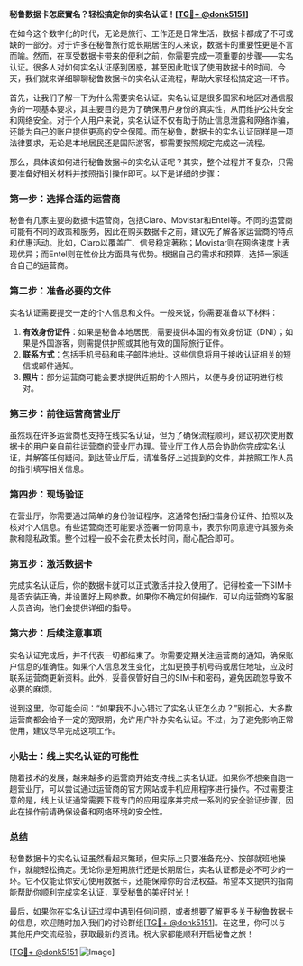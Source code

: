 **秘鲁数据卡怎麽實名？轻松搞定你的实名认证！[[TG💪+ @donk5151](https://t.me/s/donk5151)]**

在如今这个数字化的时代，无论是旅行、工作还是日常生活，数据卡都成了不可或缺的一部分。对于许多在秘鲁旅行或长期居住的人来说，数据卡的重要性更是不言而喻。然而，在享受数据卡带来的便利之前，你需要完成一项重要的步骤——实名认证。很多人对如何实名认证感到困惑，甚至因此耽误了使用数据卡的时间。今天，我们就来详细聊聊秘鲁数据卡的实名认证流程，帮助大家轻松搞定这一环节。

首先，让我们了解一下为什么需要实名认证。实名认证是很多国家和地区对通信服务的一项基本要求，其主要目的是为了确保用户身份的真实性，从而维护公共安全和网络安全。对于个人用户来说，实名认证不仅有助于防止信息泄露和网络诈骗，还能为自己的账户提供更高的安全保障。而在秘鲁，数据卡的实名认证同样是一项法律要求，无论是本地居民还是国际游客，都需要按照规定完成这一流程。

那么，具体该如何进行秘鲁数据卡的实名认证呢？其实，整个过程并不复杂，只需要准备好相关材料并按照指引操作即可。以下是详细的步骤：

### **第一步：选择合适的运营商**
秘鲁有几家主要的数据卡运营商，包括Claro、Movistar和Entel等。不同的运营商可能有不同的政策和服务，因此在购买数据卡之前，建议先了解各家运营商的特点和优惠活动。比如，Claro以覆盖广、信号稳定著称；Movistar则在网络速度上表现优异；而Entel则在性价比方面具有优势。根据自己的需求和预算，选择一家适合自己的运营商。

### **第二步：准备必要的文件**
实名认证需要提交一定的个人信息和文件。一般来说，你需要准备以下材料：
1. **有效身份证件**：如果是秘鲁本地居民，需要提供本国的有效身份证（DNI）；如果是外国游客，则需提供护照或其他有效的国际旅行证件。
2. **联系方式**：包括手机号码和电子邮件地址。这些信息将用于接收认证相关的短信或邮件通知。
3. **照片**：部分运营商可能会要求提供近期的个人照片，以便与身份证明进行核对。

### **第三步：前往运营商营业厅**
虽然现在许多运营商也支持在线实名认证，但为了确保流程顺利，建议初次使用数据卡的用户亲自前往运营商的营业厅办理。营业厅工作人员会协助你完成实名认证，并解答任何疑问。到达营业厅后，请准备好上述提到的文件，并按照工作人员的指引填写相关信息。

### **第四步：现场验证**
在营业厅，你需要通过简单的身份验证程序。这通常包括扫描身份证件、拍照以及核对个人信息。有些运营商还可能要求签署一份同意书，表示你同意遵守其服务条款和隐私政策。整个过程一般不会花费太长时间，耐心配合即可。

### **第五步：激活数据卡**
完成实名认证后，你的数据卡就可以正式激活并投入使用了。记得检查一下SIM卡是否安装正确，并设置好上网参数。如果你不确定如何操作，可以向运营商的客服人员咨询，他们会提供详细的指导。

### **第六步：后续注意事项**
实名认证完成后，并不代表一切都结束了。你需要定期关注运营商的通知，确保账户信息的准确性。如果个人信息发生变化，比如更换手机号码或居住地址，应及时联系运营商更新资料。此外，妥善保管好自己的SIM卡和密码，避免因疏忽导致不必要的麻烦。

说到这里，你可能会问：“如果我不小心错过了实名认证怎么办？”别担心，大多数运营商都会给予一定的宽限期，允许用户补办实名认证。不过，为了避免影响正常使用，建议尽早完成这项工作。

### **小贴士：线上实名认证的可能性**
随着技术的发展，越来越多的运营商开始支持线上实名认证。如果你不想亲自跑一趟营业厅，可以尝试通过运营商的官方网站或手机应用程序进行操作。不过需要注意的是，线上认证通常需要下载专门的应用程序并完成一系列的安全验证步骤，因此在操作前请确保设备和网络环境的安全性。

### **总结**
秘鲁数据卡的实名认证虽然看起来繁琐，但实际上只要准备充分、按部就班地操作，就能轻松搞定。无论你是短期旅行还是长期居住，实名认证都是必不可少的一环。它不仅能让你安心使用数据卡，还能保障你的合法权益。希望本文提供的指南能帮助你顺利完成实名认证，享受秘鲁的美好时光！

最后，如果你在实名认证过程中遇到任何问题，或者想要了解更多关于秘鲁数据卡的信息，欢迎随时加入我们的讨论群组[[TG💪+ @donk5151](https://t.me/s/donk5151)]。在这里，你可以与其他用户交流经验，获取最新的资讯。祝大家都能顺利开启秘鲁之旅！

[[TG💪+ @donk5151](https://t.me/s/donk5151) ![Image](https://i.postimg.cc/rwNCRYN7/Snipaste-2025-04-30-17-27-05.png)]